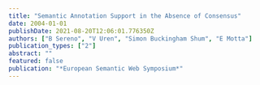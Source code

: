 ```yaml
---
title: "Semantic Annotation Support in the Absence of Consensus"
date: 2004-01-01
publishDate: 2021-08-20T12:06:01.776350Z
authors: ["B Sereno", "V Uren", "Simon Buckingham Shum", "E Motta"]
publication_types: ["2"]
abstract: ""
featured: false
publication: "*European Semantic Web Symposium*"
---
```


